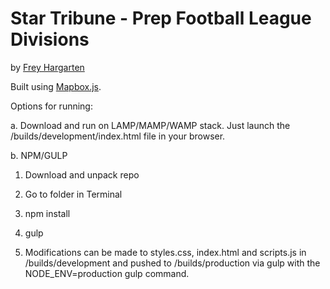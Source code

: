 Star Tribune - Prep Football League Divisions
================

by [Frey Hargarten](https://github.com/jeffhargarten)

Built using [Mapbox.js](https://www.mapbox.com/mapbox.js/api/v2.2.2/).

Options for running:

a. Download and run on LAMP/MAMP/WAMP stack. Just launch the /builds/development/index.html file in your browser.

b. NPM/GULP

1. Download and unpack repo

2. Go to folder in Terminal

3. npm install

4. gulp

5. Modifications can be made to styles.css, index.html and scripts.js in /builds/development and pushed to /builds/production via gulp with the NODE_ENV=production gulp command.